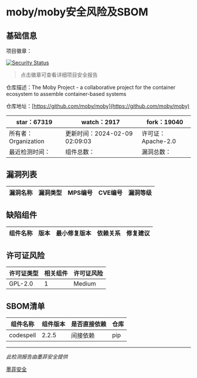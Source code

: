 # moby/moby安全风险及SBOM

## 基础信息

项目徽章：

[![Security Status](https://www.murphysec.com/platform3/v31/badge/1755658629304029184.svg)](https://www.murphysec.com/console/report/1694049969034915840/1755658629304029184)

> 点击徽章可查看详细项目安全报告

仓库描述：The Moby Project - a collaborative project for the container ecosystem to assemble container-based systems

仓库地址：[https://github.com/moby/moby](https://github.com/moby/moby)

| star：67319 | watch：2917 | fork：19040 |
| ----------- | -------------- | ------------ |
| 所有者：Organization | 更新时间：2024-02-09 02:09:03 | 许可证：Apache-2.0 |
| 最近检测时间： | 组件总数： | 漏洞总数： |




## 漏洞列表

| 漏洞名称 | 漏洞类型 | MPS编号 | CVE编号 | 漏洞等级 |
| ------- | ------ | ------- | ------ | ----- |





## 缺陷组件

| 组件名称 | 版本 | 最小修复版本 | 依赖关系 | 修复建议 |
| -------- | ---- | ------------ | -------- | -------- |





## 许可证风险

| 许可证类型 | 相关组件 | 许可证风险 |
| ---------- | -------- | ---------- |
|GPL-2.0|1|Medium|




## SBOM清单

| 组件名称 | 组件版本 | 是否直接依赖 | 仓库 |
| -------- | -------- | ------------ | ---- |
|codespell|2.2.5|间接依赖|pip|


------

*此检测报告由墨菲安全提供*

[墨菲安全](www.murphysec.com)
